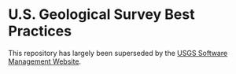 # U.S. Geological Survey Best Practices

This repository has largely been superseded by the [USGS Software Management Website](https://www.usgs.gov/products/software/software-management).